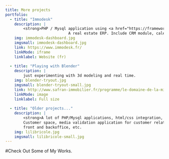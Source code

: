```yaml
---
title: More projects
portfolio:    
  - title: "Immodesk"
    description: |
        <strong>PHP / Mysql application using <a href="https://framework.zend.com/" target="_blank">Zend</a> and <a href="https://getbootstrap.com/" target="_blank">Bootstrap</a></strong>.
                            A real estate ERP. Include CRM module, calendar tool, chat and is highly customizable.
    img: immodesk-dashboard.jpg
    imgsmall: immodesk-dashboard.jpg    
    link: https://www.immodesk.fr/
    linkMode: iframe
    linklabel: Website (fr)
    
  - title: "Playing with Blender"
    description: |
        just experimenting with 3d modeling and real time.
    img: blender-tryout.jpg    
    imgsmall: blender-tryout-small.jpg    
    link: http://www.safran-immobilier.fr/programme/le-domaine-de-la-mission-talence-gironde/?template=maquette#navigation-programme
    linkMode: image
    linklabel: Full size
    
  - title: "Older projects..."
    description: |
        <strong>A lot of PHP/Mysql applications, html/css integration, javascript coding :</strong><br />
        Customer space, media validation application for customer relationships, online shops,
        front and backoffice, etc.
    img: lilibricole.jpg    
    imgsmall: lilibricole-small.jpg
---
```

#Check Out Some of My Works.